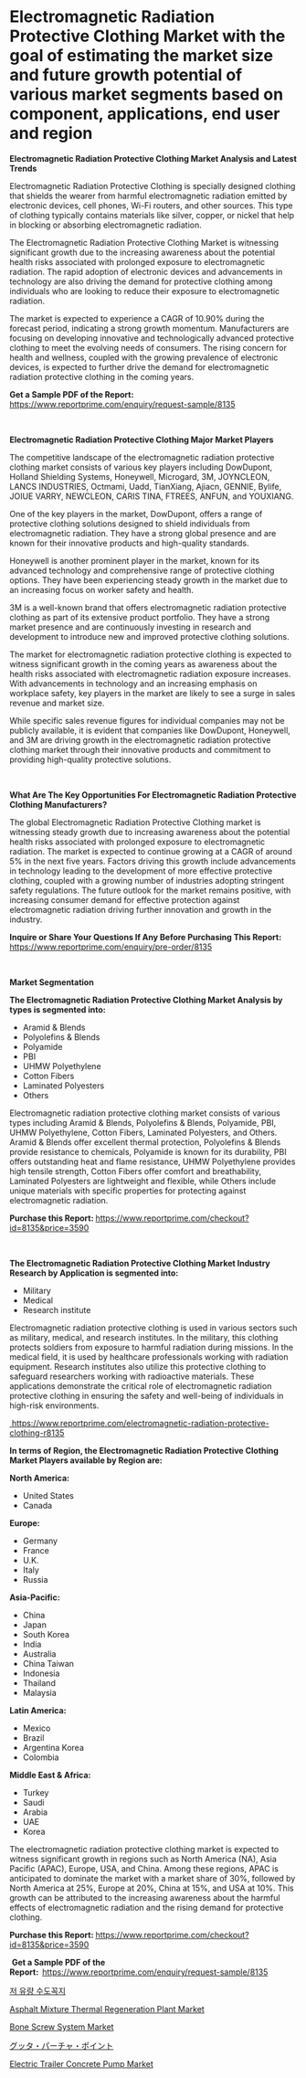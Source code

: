 <p><h1>Electromagnetic Radiation Protective Clothing Market with the goal of estimating the market size and future growth potential of various market segments based on component, applications, end user and region</h1></p><p><strong>Electromagnetic Radiation Protective Clothing Market Analysis and Latest Trends</strong></p>
<p><p>Electromagnetic Radiation Protective Clothing is specially designed clothing that shields the wearer from harmful electromagnetic radiation emitted by electronic devices, cell phones, Wi-Fi routers, and other sources. This type of clothing typically contains materials like silver, copper, or nickel that help in blocking or absorbing electromagnetic radiation.</p><p>The Electromagnetic Radiation Protective Clothing Market is witnessing significant growth due to the increasing awareness about the potential health risks associated with prolonged exposure to electromagnetic radiation. The rapid adoption of electronic devices and advancements in technology are also driving the demand for protective clothing among individuals who are looking to reduce their exposure to electromagnetic radiation.</p><p>The market is expected to experience a CAGR of 10.90% during the forecast period, indicating a strong growth momentum. Manufacturers are focusing on developing innovative and technologically advanced protective clothing to meet the evolving needs of consumers. The rising concern for health and wellness, coupled with the growing prevalence of electronic devices, is expected to further drive the demand for electromagnetic radiation protective clothing in the coming years.</p></p>
<p><strong>Get a Sample PDF of the Report:&nbsp;</strong> <a href="https://www.reportprime.com/enquiry/request-sample/8135">https://www.reportprime.com/enquiry/request-sample/8135</a></p>
<p>&nbsp;</p>
<p><strong>Electromagnetic Radiation Protective Clothing Major Market Players</strong></p>
<p><p>The competitive landscape of the electromagnetic radiation protective clothing market consists of various key players including DowDupont, Holland Shielding Systems, Honeywell, Microgard, 3M, JOYNCLEON, LANCS INDUSTRIES, Octmami, Uadd, TianXiang, Ajiacn, GENNIE, Bylife, JOIUE VARRY, NEWCLEON, CARIS TINA, FTREES, ANFUN, and YOUXIANG.</p><p>One of the key players in the market, DowDupont, offers a range of protective clothing solutions designed to shield individuals from electromagnetic radiation. They have a strong global presence and are known for their innovative products and high-quality standards.</p><p>Honeywell is another prominent player in the market, known for its advanced technology and comprehensive range of protective clothing options. They have been experiencing steady growth in the market due to an increasing focus on worker safety and health.</p><p>3M is a well-known brand that offers electromagnetic radiation protective clothing as part of its extensive product portfolio. They have a strong market presence and are continuously investing in research and development to introduce new and improved protective clothing solutions.</p><p>The market for electromagnetic radiation protective clothing is expected to witness significant growth in the coming years as awareness about the health risks associated with electromagnetic radiation exposure increases. With advancements in technology and an increasing emphasis on workplace safety, key players in the market are likely to see a surge in sales revenue and market size.</p><p>While specific sales revenue figures for individual companies may not be publicly available, it is evident that companies like DowDupont, Honeywell, and 3M are driving growth in the electromagnetic radiation protective clothing market through their innovative products and commitment to providing high-quality protective solutions.</p></p>
<p>&nbsp;</p>
<p><strong>What Are The Key Opportunities For Electromagnetic Radiation Protective Clothing Manufacturers?</strong></p>
<p><p>The global Electromagnetic Radiation Protective Clothing market is witnessing steady growth due to increasing awareness about the potential health risks associated with prolonged exposure to electromagnetic radiation. The market is expected to continue growing at a CAGR of around 5% in the next five years. Factors driving this growth include advancements in technology leading to the development of more effective protective clothing, coupled with a growing number of industries adopting stringent safety regulations. The future outlook for the market remains positive, with increasing consumer demand for effective protection against electromagnetic radiation driving further innovation and growth in the industry.</p></p>
<p><strong>Inquire or Share Your Questions If Any Before Purchasing This Report:</strong> <a href="https://www.reportprime.com/enquiry/pre-order/8135">https://www.reportprime.com/enquiry/pre-order/8135</a></p>
<p>&nbsp;</p>
<p><strong>Market Segmentation</strong></p>
<p><strong>The Electromagnetic Radiation Protective Clothing Market Analysis by types is segmented into:</strong></p>
<p><ul><li>Aramid & Blends</li><li>Polyolefins & Blends</li><li>Polyamide</li><li>PBI</li><li>UHMW Polyethylene</li><li>Cotton Fibers</li><li>Laminated Polyesters</li><li>Others</li></ul></p>
<p><p>Electromagnetic radiation protective clothing market consists of various types including Aramid & Blends, Polyolefins & Blends, Polyamide, PBI, UHMW Polyethylene, Cotton Fibers, Laminated Polyesters, and Others. Aramid & Blends offer excellent thermal protection, Polyolefins & Blends provide resistance to chemicals, Polyamide is known for its durability, PBI offers outstanding heat and flame resistance, UHMW Polyethylene provides high tensile strength, Cotton Fibers offer comfort and breathability, Laminated Polyesters are lightweight and flexible, while Others include unique materials with specific properties for protecting against electromagnetic radiation.</p></p>
<p><strong>Purchase this Report:&nbsp;</strong><a href="https://www.reportprime.com/checkout?id=8135&price=3590">https://www.reportprime.com/checkout?id=8135&price=3590</a></p>
<p>&nbsp;</p>
<p><strong>The Electromagnetic Radiation Protective Clothing Market Industry Research by Application is segmented into:</strong></p>
<p><ul><li>Military</li><li>Medical</li><li>Research institute</li></ul></p>
<p><p>Electromagnetic radiation protective clothing is used in various sectors such as military, medical, and research institutes. In the military, this clothing protects soldiers from exposure to harmful radiation during missions. In the medical field, it is used by healthcare professionals working with radiation equipment. Research institutes also utilize this protective clothing to safeguard researchers working with radioactive materials. These applications demonstrate the critical role of electromagnetic radiation protective clothing in ensuring the safety and well-being of individuals in high-risk environments.</p></p>
<p><a href="https://www.reportprime.com/electromagnetic-radiation-protective-clothing-r8135">&nbsp;https://www.reportprime.com/electromagnetic-radiation-protective-clothing-r8135</a></p>
<p><strong>In terms of Region, the Electromagnetic Radiation Protective Clothing Market Players available by Region are:</strong></p>
<p>
    <p> <strong> North America: </strong>
        <ul>
            <li>United States</li>
            <li>Canada</li>
        </ul>
        </p> 
    <p> <strong> Europe: </strong>
        <ul>
            <li>Germany</li>
            <li>France</li>
            <li>U.K.</li>
            <li>Italy</li>
            <li>Russia</li>
        </ul>
        </p> 
    <p> <strong> Asia-Pacific: </strong>
        <ul>
            <li>China</li>
            <li>Japan</li>
            <li>South Korea</li>
            <li>India</li>
            <li>Australia</li>
            <li>China Taiwan</li>
            <li>Indonesia</li>
            <li>Thailand</li>
            <li>Malaysia</li>
        </ul>
        </p> 
    <p> <strong> Latin America: </strong>
        <ul>
            <li>Mexico</li>
            <li>Brazil</li>
            <li>Argentina Korea</li>
            <li>Colombia</li>
        </ul>
        </p> 
    <p> <strong> Middle East & Africa: </strong>
        <ul>
            <li>Turkey</li>
            <li>Saudi</li>
            <li>Arabia</li>
            <li>UAE</li>
            <li>Korea</li>
        </ul>
    </p>
    </p>
<p><p>The electromagnetic radiation protective clothing market is expected to witness significant growth in regions such as North America (NA), Asia Pacific (APAC), Europe, USA, and China. Among these regions, APAC is anticipated to dominate the market with a market share of 30%, followed by North America at 25%, Europe at 20%, China at 15%, and USA at 10%. This growth can be attributed to the increasing awareness about the harmful effects of electromagnetic radiation and the rising demand for protective clothing.</p></p>
<p><strong>Purchase this Report: </strong><a href="https://www.reportprime.com/checkout?id=8135&price=3590">https://www.reportprime.com/checkout?id=8135&price=3590</a></p>
<p>&nbsp;<strong>Get a Sample PDF of the Report:&nbsp;&nbsp;</strong><a href="https://www.reportprime.com/enquiry/request-sample/8135">https://www.reportprime.com/enquiry/request-sample/8135</a></p>
<p><strong></strong></p>
<p><p><a href="https://github.com/Elenrrera7685/Market-Research-Report-List-1/blob/main/121597472853.md">저 유량 수도꼭지</a></p><p><a href="https://www.linkedin.com/pulse/asphalt-mixture-thermal-regeneration-plant-market-analysis-tuptf">Asphalt Mixture Thermal Regeneration Plant Market</a></p><p><a href="https://github.com/sonuprakash1/Market-Research-Report-List-2/blob/main/bone-screw-system-market.md">Bone Screw System Market</a></p><p><a href="https://github.com/ReyesKohler20231/Market-Research-Report-List-1/blob/main/571387877021.md">グッタ・パーチャ・ポイント</a></p><p><a href="https://www.linkedin.com/pulse/electric-trailer-concrete-pump-market-insight-trends-growth-nd8df">Electric Trailer Concrete Pump Market</a></p></p>
